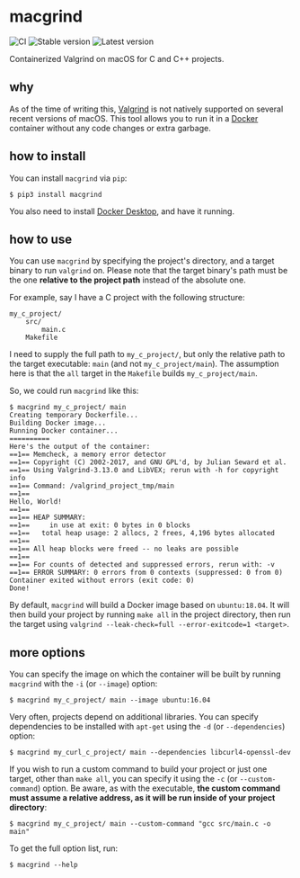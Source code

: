 # macgrind

![CI](https://github.com/kokkonisd/macgrind/workflows/CI/badge.svg)
![Stable version](https://img.shields.io/pypi/v/macgrind?label=stable%20version)
![Latest version](https://img.shields.io/github/v/tag/kokkonisd/macgrind?color=yellow&label=latest%20version)

Containerized Valgrind on macOS for C and C++ projects.


## why

As of the time of writing this, [Valgrind](https://www.valgrind.org/) is not natively supported on several recent
versions of macOS. This tool allows you to run it in a [Docker](https://www.docker.com/) container without any code
changes or extra garbage.


## how to install

You can install `macgrind` via `pip`:

```text
$ pip3 install macgrind
```

You also need to install [Docker Desktop](https://www.docker.com/products/docker-desktop), and have it running.


## how to use

You can use `macgrind` by specifying the project's directory, and a target binary to run `valgrind` on.
Please note that the target binary's path must be the one **relative to the project path** instead of the absolute one.

For example, say I have a C project with the following structure:

```text
my_c_project/
    src/
        main.c
    Makefile
```

I need to supply the full path to `my_c_project/`, but only the relative path to the target executable: `main` (and not
`my_c_project/main`). The assumption here is that the `all` target in the `Makefile` builds `my_c_project/main`.

So, we could run `macgrind` like this:

```text
$ macgrind my_c_project/ main
Creating temporary Dockerfile...
Building Docker image...
Running Docker container...
==========
Here's the output of the container:
==1== Memcheck, a memory error detector
==1== Copyright (C) 2002-2017, and GNU GPL'd, by Julian Seward et al.
==1== Using Valgrind-3.13.0 and LibVEX; rerun with -h for copyright info
==1== Command: /valgrind_project_tmp/main
==1==
Hello, World!
==1==
==1== HEAP SUMMARY:
==1==     in use at exit: 0 bytes in 0 blocks
==1==   total heap usage: 2 allocs, 2 frees, 4,196 bytes allocated
==1==
==1== All heap blocks were freed -- no leaks are possible
==1==
==1== For counts of detected and suppressed errors, rerun with: -v
==1== ERROR SUMMARY: 0 errors from 0 contexts (suppressed: 0 from 0)
Container exited without errors (exit code: 0)
Done!
```

By default, `macgrind` will build a Docker image based on `ubuntu:18.04`. It will then build your project by running
`make all` in the project directory, then run the target using `valgrind --leak-check=full --error-exitcode=1
<target>`.

## more options

You can specify the image on which the container will be built by running `macgrind` with the `-i` (or `--image`)
option:

```text
$ macgrind my_c_project/ main --image ubuntu:16.04
```

Very often, projects depend on additional libraries. You can specify dependencies to be installed with `apt-get` using
the `-d` (or `--dependencies`) option:

```text
$ macgrind my_curl_c_project/ main --dependencies libcurl4-openssl-dev
```

If you wish to run a custom command to build your project or just one target, other than `make all`, you can specify
it using the `-c` (or `--custom-command`) option. Be aware, as with the executable, **the custom command must assume
a relative address, as it will be run inside of your project directory**:

```text
$ macgrind my_c_project/ main --custom-command "gcc src/main.c -o main"
```

To get the full option list, run:

```text
$ macgrind --help
```
